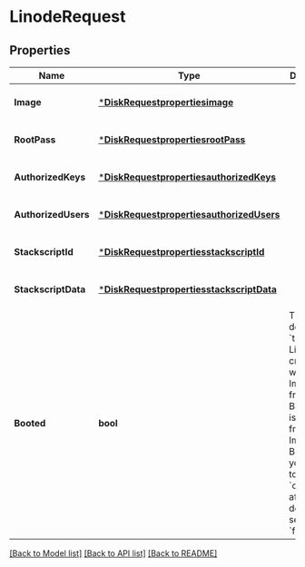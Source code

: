 # LinodeRequest

## Properties
Name | Type | Description | Notes
------------ | ------------- | ------------- | -------------
**Image** | [***DiskRequestpropertiesimage**](DiskRequest/properties/image.md) |  | [optional] [default to null]
**RootPass** | [***DiskRequestpropertiesrootPass**](DiskRequest/properties/root_pass.md) |  | [optional] [default to null]
**AuthorizedKeys** | [***DiskRequestpropertiesauthorizedKeys**](DiskRequest/properties/authorized_keys.md) |  | [optional] [default to null]
**AuthorizedUsers** | [***DiskRequestpropertiesauthorizedUsers**](DiskRequest/properties/authorized_users.md) |  | [optional] [default to null]
**StackscriptId** | [***DiskRequestpropertiesstackscriptId**](DiskRequest/properties/stackscript_id.md) |  | [optional] [default to null]
**StackscriptData** | [***DiskRequestpropertiesstackscriptData**](DiskRequest/properties/stackscript_data.md) |  | [optional] [default to null]
**Booted** | **bool** | This field defaults to &#x60;true&#x60; if the Linode is created with an Image or from a Backup. If it is deployed from an Image or a Backup and you wish it to remain &#x60;offline&#x60; after deployment, set this to &#x60;false&#x60;.  | [optional] [default to null]

[[Back to Model list]](../README.md#documentation-for-models) [[Back to API list]](../README.md#documentation-for-api-endpoints) [[Back to README]](../README.md)

